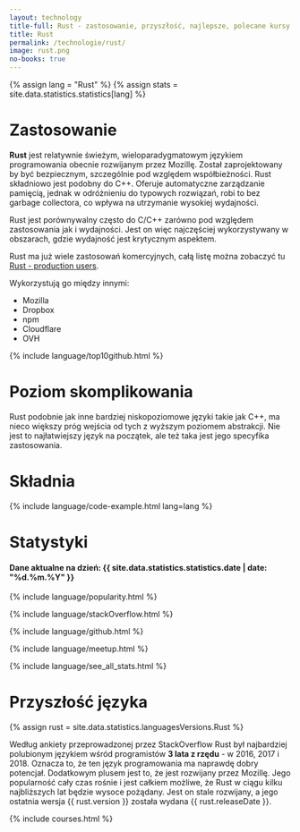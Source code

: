 ```yaml
---
layout: technology
title-full: Rust - zastosowanie, przyszłość, najlepsze, polecane kursy
title: Rust
permalink: /technologie/rust/
image: rust.png
no-books: true
---
```


{% assign lang = "Rust" %}
{% assign stats = site.data.statistics.statistics[lang] %}

# Zastosowanie

**Rust** jest relatywnie świeżym, wieloparadygmatowym językiem programowania obecnie rozwijanym przez Mozillę. Został zaprojektowany by być bezpiecznym, szczególnie pod względem współbieżności. Rust składniowo jest podobny do C++. Oferuje automatyczne zarządzanie pamięcią, jednak w odróżnieniu do typowych rozwiązań, robi to bez garbage collectora, co wpływa na utrzymanie wysokiej wydajności.

Rust jest porównywalny często do C/C++ zarówno pod względem zastosowania jak i wydajności. Jest on więc najczęściej wykorzystywany w obszarach, gdzie wydajność jest krytycznym aspektem.

Rust ma już wiele zastosowań komercyjnych, całą listę można zobaczyć tu [Rust - production users](https://www.rust-lang.org/production/users).

Wykorzystują go między innymi:
- Mozilla
- Dropbox
- npm
- Cloudflare
- OVH

{% include language/top10github.html %}

# Poziom skomplikowania

Rust podobnie jak inne bardziej niskopoziomowe języki takie jak C++, ma nieco większy próg wejścia od tych z wyższym poziomem abstrakcji.
Nie jest to najłatwiejszy język na początek, ale też taka jest jego specyfika zastosowania.

# Składnia

{% include language/code-example.html lang=lang %}

# Statystyki

<h4>Dane aktualne na dzień: {{ site.data.statistics.statistics.date | date: "%d.%m.%Y" }}</h4>

{% include language/popularity.html %}

{% include language/stackOverflow.html %}

{% include language/github.html %}

{% include language/meetup.html %}

{% include language/see_all_stats.html %}

# Przyszłość języka

{% assign rust = site.data.statistics.languagesVersions.Rust %}

Według ankiety przeprowadzonej przez StackOverflow Rust był najbardziej polubionym językiem wśród programistów **3 lata z rzędu** - w 2016, 2017 i 2018. Oznacza to, że ten język programowania ma naprawdę dobry potencjał. Dodatkowym plusem jest to, że jest rozwijany przez Mozillę. Jego popularność cały czas rośnie i jest całkiem możliwe, że Rust w ciągu kilku najbliższych lat będzie wysoce pożądany. Jest on stale rozwijany, a jego ostatnia wersja {{ rust.version }} została wydana {{ rust.releaseDate }}.

{% include courses.html %}





